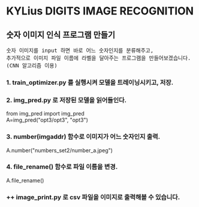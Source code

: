 # KYLius DIGITS IMAGE RECOGNITION
## 숫자 이미지 인식 프로그램 만들기

<pre>
숫자 이미지를 input 하면 바로 어느 숫자인지를 분류해주고,
추가적으로 이미지 파일 이름에 라벨을 달아주는 프로그램을 만들어보겠습니다.
(CNN 알고리즘 이용)
</pre>

### 1. train_optimizer.py 를 실행시켜 모델을 트레이닝시키고, 저장.

### 2. img_pred.py 로 저장된 모델을 읽어들인다.
<p>
from img_pred import img_pred <br>
A=img_pred("opt3/opt3", "opt3")
</p>

### 3. number(imgaddr) 함수로 이미지가 어느 숫자인지 출력.
<p>
A.number("numbers_set2/number_a.jpeg")
</p>

### 4. file_rename() 함수로 파일 이름을 변경.
<p>
A.file_rename()
</p>

### ++ image_print.py 로 csv 파일을 이미지로 출력해볼 수 있습니다.
